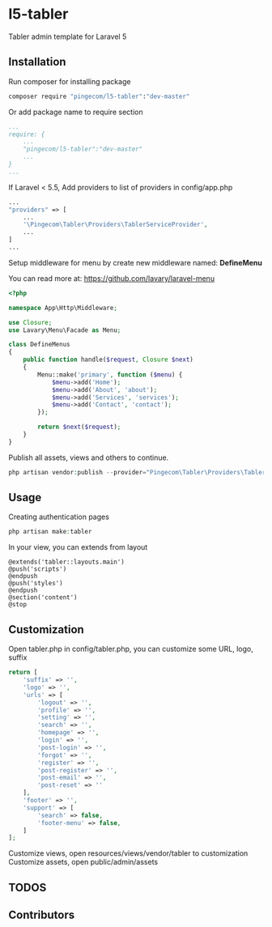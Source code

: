 # l5-tabler
Tabler admin template for Laravel 5

## Installation
Run composer for installing package
```bash
composer require "pingecom/l5-tabler":"dev-master"
```
Or add package name to require section
```yaml
...
require: {
    ...
    "pingecom/l5-tabler":"dev-master"
    ...
}
...
```

If Laravel < 5.5, Add providers to list of providers in config/app.php

```php
...
"providers" => [
    ...
    '\Pingecom\Tabler\Providers\TablerServiceProvider',
    ...
]
...
```

Setup middleware for menu by create new middleware named: **DefineMenu**

You can read more at: https://github.com/lavary/laravel-menu
```php
<?php

namespace App\Http\Middleware;

use Closure;
use Lavary\Menu\Facade as Menu;

class DefineMenus
{
    public function handle($request, Closure $next)
    {
        Menu::make('primary', function ($menu) {
            $menu->add('Home');
            $menu->add('About', 'about');
            $menu->add('Services', 'services');
            $menu->add('Contact', 'contact');
        });

        return $next($request);
    }
}
```

Publish all assets, views and others to continue.

```php
php artisan vendor:publish --provider="Pingecom\Tabler\Providers\TablerServiceProvider" 
```

## Usage

Creating authentication pages

```php
php artisan make:tabler 
```

In your view, you can extends from layout
```blade
@extends('tabler::layouts.main')
@push('scripts')
@endpush
@push('styles')
@endpush
@section('content')
@stop
```

## Customization

Open tabler.php in config/tabler.php, you can customize some URL, logo, suffix

```php
return [
    'suffix' => '',
    'logo' => '',
    'urls' => [
        'logout' => '',
        'profile' => '',
        'setting' => '',
        'search' => '',
        'homepage' => '',
        'login' => '',
        'post-login' => '',
        'forgot' => '',
        'register' => '',
        'post-register' => '',
        'post-email' => '',
        'post-reset' => ''
    ],
    'footer' => '',
    'support' => [
        'search' => false,
        'footer-menu' => false,
    ]
];
```
Customize views, open resources/views/vendor/tabler to customization
Customize assets, open public/admin/assets

## TODOS

## Contributors